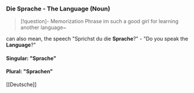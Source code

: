 ### Die Sprache - The Language   (Noun)

> [!question]- Memorization Phrase
> im such a good girl for learning another language~

can also mean, the speech
"Sprichst du die **Sprache**?" - "Do you speak the **Language**?"

#### Singular: "Sprache"
#### Plural: "Sprachen"



[[Deutsche]]